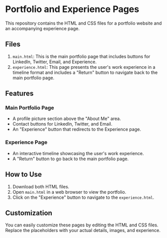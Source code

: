 # Portfolio and Experience Pages

This repository contains the HTML and CSS files for a portfolio website and an accompanying experience page.

## Files

1. `main.html`: This is the main portfolio page that includes buttons for LinkedIn, Twitter, Email, and Experience.
2. `experience.html`: This page presents the user's work experience in a timeline format and includes a "Return" button to navigate back to the main portfolio page.

## Features

### Main Portfolio Page

- A profile picture section above the "About Me" area.
- Contact buttons for LinkedIn, Twitter, and Email.
- An "Experience" button that redirects to the Experience page.

### Experience Page

- An interactive timeline showcasing the user's work experience.
- A "Return" button to go back to the main portfolio page.

## How to Use

1. Download both HTML files.
2. Open `main.html` in a web browser to view the portfolio.
3. Click on the "Experience" button to navigate to the `experience.html`.

## Customization

You can easily customize these pages by editing the HTML and CSS files. Replace the placeholders with your actual details, images, and experience.

